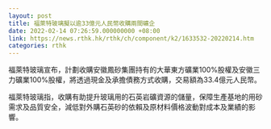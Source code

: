 ```yaml
---
layout: post
title: 福萊特玻璃擬以逾33億元人民幣收購兩間礦企
date: 2022-02-14 07:26:59.000000000 +08:00
link: https://news.rthk.hk/rthk/ch/component/k2/1633532-20220214.htm
categories: rthk
---
```


福萊特玻璃宣布，計劃收購安徽鳳砂集團持有的大華東方礦業100%股權及安徽三力礦業100%股權，將透過現金及承擔債務方式收購，交易額為33.4億元人民幣。

福萊特玻璃指，收購有助提升玻璃用的石英岩礦資源的儲量，保障生產基地的用砂需求及品質安全，減低對外購石英砂的依賴及原材料價格波動對成本及業績的影響。
